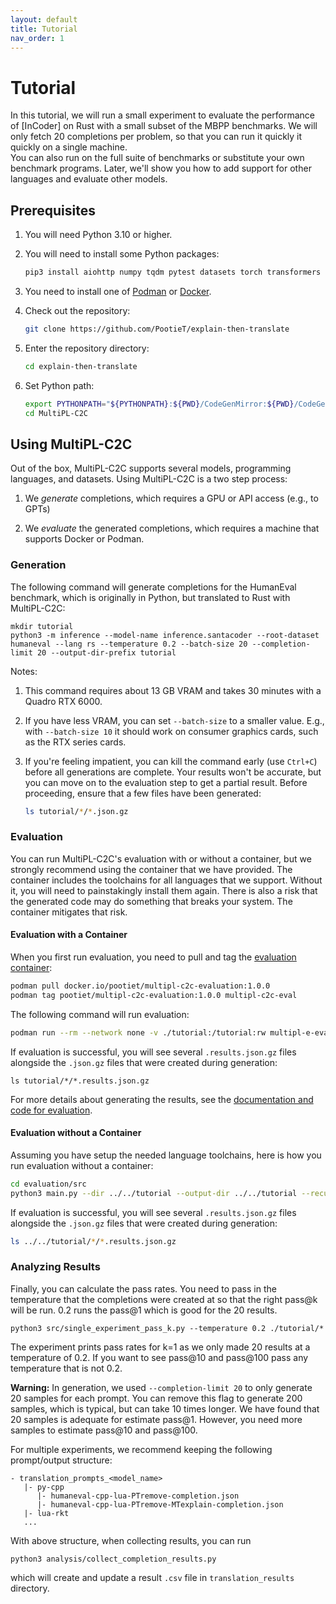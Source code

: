 ```yaml
---
layout: default
title: Tutorial
nav_order: 1
---
```


# Tutorial

In this tutorial, we will run a small experiment to evaluate the performance of
[InCoder] on Rust with a small subset of the MBPP benchmarks. 
We will only fetch 20 completions per problem, so that you
can run it quickly it quickly on a single machine.  
You can also run on the full suite of benchmarks or substitute your own
benchmark programs. Later, we'll show you how to add support for other languages
and evaluate other models.

## Prerequisites

1. You will need Python 3.10 or higher.

2. You will need to install some Python packages:

    ```bash
    pip3 install aiohttp numpy tqdm pytest datasets torch transformers
    ```

3. You need to install one of [Podman] or [Docker].

3. Check out the repository:    

   ```bash
   git clone https://github.com/PootieT/explain-then-translate
   ```

4. Enter the repository directory:

   ```bash
   cd explain-then-translate
   ```
5. Set Python path:
   ```bash
   export PYTHONPATH="${PYTHONPATH}:${PWD}/CodeGenMirror:${PWD}/CodeGenMirror/codegen_sources/test_generation/${PWD}/explain-then-translate"
   cd MultiPL-C2C
   ```
## Using MultiPL-C2C

Out of the box, MultiPL-C2C supports several models, programming languages, 
and datasets.  Using MultiPL-C2C is a two step process:

1. We *generate* completions, which requires a GPU or API access (e.g., to GPTs)

2. We *evaluate* the generated completions, which requires a machine that
   supports Docker or Podman.

### Generation

The following command will generate completions for the HumanEval benchmark,
which is originally in Python, but translated to Rust with MultiPL-C2C:

```
mkdir tutorial
python3 -m inference --model-name inference.santacoder --root-dataset humaneval --lang rs --temperature 0.2 --batch-size 20 --completion-limit 20 --output-dir-prefix tutorial
```

Notes:

1. This command requires about 13 GB VRAM and takes 30 minutes with a Quadro RTX 
   6000.
2. If you have less VRAM, you can set `--batch-size` to a smaller value.
   E.g., with `--batch-size 10` it should work on consumer graphics cards,
   such as the RTX series cards.
3. If you're feeling impatient, you can kill the command early (use `Ctrl+C`)
   before all generations are complete. Your results won't be accurate,
   but you can move on to the evaluation step to get a partial result. Before
   proceeding, ensure that a few files have been generated:

   ```bash
   ls tutorial/*/*.json.gz
   ```

### Evaluation

You can run MultiPL-C2C's evaluation with or without a container, but we strongly
recommend using the container that we have provided. The container includes the toolchains
for all languages that we support. Without it, you will need to painstakingly install them
again. There is also a risk that the generated code may do something that breaks your system.
The container mitigates that risk.

#### Evaluation with a Container

When you first run evaluation, you need to pull and tag the [evaluation container](https://hub.docker.com/repository/docker/pootiet/multipl-c2c-evaluation/general):


```bash
podman pull docker.io/pootiet/multipl-c2c-evaluation:1.0.0
podman tag pootiet/multipl-c2c-evaluation:1.0.0 multipl-c2c-eval
```

The following command will run evaluation:

```bash
podman run --rm --network none -v ./tutorial:/tutorial:rw multipl-e-eval --dir /tutorial --output-dir /tutorial --recursive
```

If evaluation is successful, you will see several `.results.json.gz` files
alongside the `.json.gz` files that were created during generation:

```
ls tutorial/*/*.results.json.gz
```

For more details about generating the results, see the [documentation and code for evaluation](https://github.com/nuprl/MultiPL-E/tree/main/evaluation).


#### Evaluation without a Container

Assuming you have setup the needed language toolchains, here is how you
run evaluation without a container:

```bash
cd evaluation/src
python3 main.py --dir ../../tutorial --output-dir ../../tutorial --recursive
```

If evaluation is successful, you will see several `.results.json.gz` files
alongside the `.json.gz` files that were created during generation:

```bash
ls ../../tutorial/*/*.results.json.gz
```

### Analyzing Results

Finally, you can calculate the pass rates. You need to pass in the temperature that 
the completions were created at so that the right pass@k will be run. 0.2 runs the pass@1
which is good for the 20 results.

```
python3 src/single_experiment_pass_k.py --temperature 0.2 ./tutorial/*
```

The experiment prints pass rates for k=1 as we only made 20 results at a temperature of 0.2. 
If you want to see pass@10 and pass@100 pass any temperature that is not 0.2.

**Warning:** In generation, we used `--completion-limit 20` to only generate
20 samples for each prompt. You can remove this flag to generate 200 samples,
which is typical, but can take 10 times longer. We have found that 20 samples
is adequate for estimate pass@1. However, you need more samples to estimate
pass@10 and pass@100.

For multiple experiments, we recommend keeping the following prompt/output structure:
```
- translation_prompts_<model_name>
   |- py-cpp
      |- humaneval-cpp-lua-PTremove-completion.json
      |- humaneval-cpp-lua-PTremove-MTexplain-completion.json
   |- lua-rkt
   ...
```
With above structure, when collecting results, you can run 
```shell
python3 analysis/collect_completion_results.py
```
which will create and update a result `.csv` file in `translation_results` directory.

[Conda]: https://conda.io/
[Codex beta]: https://openai.com/blog/openai-codex/
[Podman]: https://podman.io/
[Docker]: https://www.docker.com/
